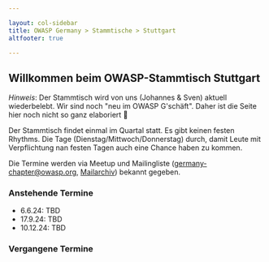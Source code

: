 ```yaml
---

layout: col-sidebar
title: OWASP Germany > Stammtische > Stuttgart
altfooter: true

---
```


## Willkommen beim OWASP-Stammtisch Stuttgart

_Hinweis_: Der Stammtisch wird von uns (Johannes & Sven) aktuell wiederbelebt. Wir sind noch "neu im OWASP G'schäft". Daher ist die Seite hier noch nicht so ganz elaboriert 😬

Der Stammtisch findet einmal im Quartal statt. Es gibt keinen festen Rhythms. Die Tage (Dienstag/Mittwoch/Donnerstag) durch, damit Leute mit Verpflichtung nan festen Tagen auch eine Chance haben zu kommen.

Die Termine werden via Meetup und Mailingliste ([germany-chapter@owasp.org](mailto:germany-chapter@owasp.org), [Mailarchiv](https://groups.google.com/a/owasp.org/forum/#!forum/germany-chapter)) bekannt gegeben.

### Anstehende Termine

* 6.6.24: TBD
* 17.9.24: TBD
* 10.12.24: TBD

### Vergangene Termine
